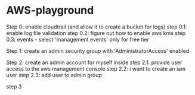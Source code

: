# AWS-playground

Step 0: enable cloudtrail (and allow it to create a bucket for logs)
step 0.1: enable log file validation
step 0.2: figure out how to enable aws kms
step 0.3: events - select 'management events' only for free tier

Step 1: create an admin security group with 'AdministratorAccess' enabled

Step 2: create an admin account for myself inside 
step 2.1: provide user access to the aws management console
step 2.2: i want to create an iam user
step 2.3: add user to admin group

step 3 
